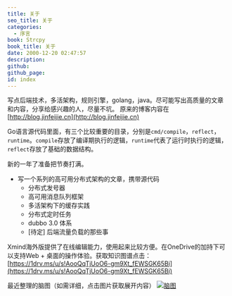 ```yaml
---
title: 关于
seo_title: 关于
categories:
  - 序言
book: Strcpy
book_title: 关于
date: 2000-12-20 02:47:57
description:
github:
github_page:
id: index
---
```


写点后端技术，多活架构，规则引擎，golang，java。尽可能写出高质量的文章和内容，分享给感兴趣的人，尽量不坑。
原来的博客内容在[http://blog.jinfeijie.cn](http://blog.jinfeijie.cn)

Go语言源代码里面，有三个比较重要的目录，分别是`cmd/compile`，`reflect`，`runtime`。`compile`存放了编译期执行的逻辑，`runtime`代表了运行时执行的逻辑，`reflect`存放了基础的数据结构。

新的一年了准备把节奏打满。

* 写一个系列的高可用分布式架构的文章，携带源代码
  * 分布式发号器
  * 高可用消息队列框架
  * 多活架构下的缓存实践
  * 分布式定时任务
  * dubbo 3.0 体系
  * [待定] 后端流量负载的那些事

Xmind海外版提供了在线编辑能力，使用起来比较方便。在OneDrive的加持下可以支持Web + 桌面的操作体验。获取知识图谱点击：[https://1drv.ms/u/s!AooQqTjUoO6-gm9Xt_fEWSGK65Bi](https://1drv.ms/u/s!AooQqTjUoO6-gm9Xt_fEWSGK65Bi)

最近整理的脑图（如需详细，点击图片获取展开内容）
[![脑图](https://image.baidu.com/search/down?url=https://tva1.sinaimg.cn/large/e6c9d24ely1h4ebbmzll5j210p0itmzc.jpg)](https://tva1.sinaimg.cn/large/e6c9d24ely1h4ebbmzll5j210p0itmzc.jpg)
